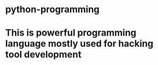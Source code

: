# python-programming
# This is powerful programming language mostly used for hacking tool development
